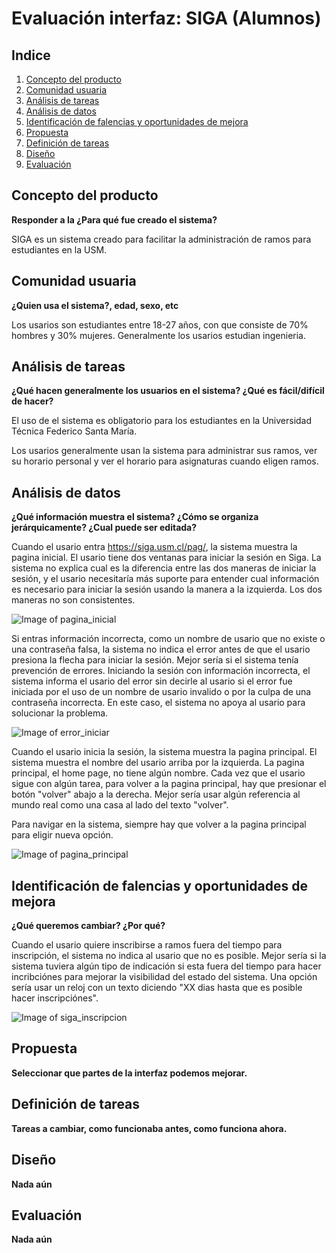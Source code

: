 # Evaluación interfaz: SIGA (Alumnos)

## Indice

1. [Concepto del producto](#concepto-del-producto)
2. [Comunidad usuaria](#comunidad-usuaria)
3. [Análisis de tareas](#analisis_de_tareas)
4. [Análisis de datos](#analisis_de_datos)
5. [Identificación de falencias y oportunidades de mejora](#identificacion-de-falencias-y-oportunidades-de-mejora)
6. [Propuesta](#propuesta)
7. [Definición de tareas](#definicion-de-tareas)
8. [Diseño](#diseño)
9. [Evaluación](#evaluacion)

## Concepto del producto
**Responder a la ¿Para qué fue creado el sistema?**

SIGA es un sistema creado para facilitar la administración de ramos para estudiantes en la USM.

## Comunidad usuaria
**¿Quien usa el sistema?, edad, sexo, etc**

Los usarios son estudiantes entre 18-27 años, con que consiste de 70% hombres y 30% mujeres. Generalmente los usarios estudian ingenieria. 

## Análisis de tareas
**¿Qué hacen generalmente los usuarios en el sistema?
¿Qué es fácil/difícil de hacer?**

El uso de el sistema es obligatorio para los estudiantes en la Universidad Técnica Federico Santa María. 


Los usarios generalmente usan la sistema para administrar sus ramos, ver su horario personal y ver el horario para asignaturas cuando eligen ramos. 


## Análisis de datos
**¿Qué información muestra el sistema?
¿Cómo se organiza jerárquicamente? 
¿Cual puede ser editada?**

Cuando el usario entra https://siga.usm.cl/pag/, la sistema muestra la pagina inicial. El usario tiene dos ventanas para iniciar la sesión en Siga. La sistema no explica cual es la diferencia entre las dos maneras de iniciar la sesión, y el usario necesitaría más suporte para entender cual información es necesario para iniciar la sesión usando la manera a la izquierda. Los dos maneras no son consistentes. 

![Image of pagina_inicial](https://github.com/hvarg/INF322/blob/master/Siga_pagina_inicial.png)

Si entras información incorrecta, como un nombre de usario que no existe o una contraseña falsa, la sistema no indica el error antes de que el usario presiona la flecha para iniciar la sesión. Mejor sería si el sistema tenía prevención de errores. Iniciando la sesión con información incorrecta, el sistema informa el usario del error sin decirle al usario si el error fue iniciada por el uso de un nombre de usario invalido o por la culpa de una contraseña incorrecta. En este caso, el sistema no apoya al usario para solucionar la problema. 

![Image of error_iniciar](https://github.com/hvarg/INF322/blob/master/error_iniciar.png)

Cuando el usario inicia la sesión, la sistema muestra la pagina principal. El sistema muestra el nombre del usario arriba por la izquierda. La pagina principal, el home page, no tiene algún nombre. Cada vez que el usario sigue con algún tarea, para volver a la pagina principal, hay que presionar el botón "volver" abajo a la derecha. Mejor sería usar algún referencia al mundo real como una casa al lado del texto "volver". 

Para navigar en la sistema, siempre hay que volver a la pagina principal para eligir nueva opción. 

![Image of pagina_principal](https://github.com/hvarg/INF322/blob/master/Siga_First_Page.png)

## Identificación de falencias y oportunidades de mejora
**¿Qué queremos cambiar? 
¿Por qué?**

Cuando el usario quiere inscribirse a ramos fuera del tiempo para inscripción, el sistema no indica al usario que no es posible. Mejor sería si la sistema tuviera algún tipo de indicación si esta fuera del tiempo para hacer incribciónes para mejorar la visibilidad del estado del sistema. Una opción sería usar un reloj con un texto diciendo "XX dias hasta que es posible hacer inscripciónes". 

![Image of siga_inscripcion](https://github.com/hvarg/INF322/blob/master/siga_incripcion.png)

## Propuesta
**Seleccionar que partes de la interfaz podemos mejorar.**

## Definición de tareas
**Tareas a cambiar, como funcionaba antes, como funciona ahora.**

## Diseño
**Nada aún**

## Evaluación
**Nada aún**
